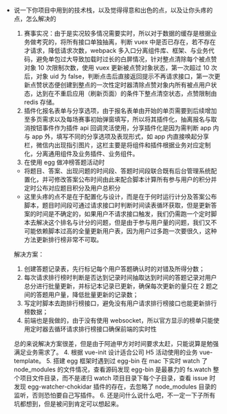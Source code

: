 * 说一下你项目中用到的技术栈，以及觉得得意和出色的点，以及让你头疼的点，怎么解决的
  1. 赛事实况：由于是实况较多情况需要实时，所以对于数据的缓存是根据业务做考究的，将所有接口单独抽离，判断 vuex 中是否已存在，若不存在才请求，降低请求次数，webpack 多入口分离组件库、框架、与业务代码，避免单包过大导致加载时过长的白屏情况，针对整点清除每个被点赞对象 10 次限制次数，使用 vuex 更新被点赞对象状态，第一次超过 10 次后，对象 uid 为 false，判断点击后直接返回提示不再请求接口，第一次更新点赞状态便创建到整点的一次性定时器清除点赞对象内所有被点用户状态，达到在不重启应用（刷新页面）的条件下整点清空状态，点赞限制由 redis 存储。
  2. 插件化报名表单与分享选项，由于报名表单由开始的单页需要到后续增加至多页需求以及每场赛事初始弹窗填写，所以将其插件化，抽离报名与取消按钮事件作为插件 api 回调灵活使用，分享插件化是因为需判断 app 内与 app 外，填写不同的分享选项及表现形式，如 app 内直接唤起分享栏，微信内出现指引图片，这栏主要是将组件和插件根据业务对应定制化，分离通用组件及业务插件、业务组件。
  3. 在使用 egg 做冲榜答题活动时
    * 将题目、答案、出现问题的时间段、答题时间段联合既有后台管理系统配置化，并可修改答案公布时间由此来配合脚本计算所有参与用户的积分并定时公布对应题目积分及用户总积分
    * 这里头疼的点不是在于配置化与设计，而是在于何时运行计分及答案公布脚本，题目时间段可通过请求接口时判断时间读表循环获取，但是更新答案的时间是不确定的，如果用户不请求接口触发，我们仍需跑一个定时脚本去解决这个排名与计分的问题，但是由于参与用户量的问题，我们又不可能依赖脚本过高的全量更新用户表，因为用户过多跑一次要很久，这种方法更新排行榜非常不可取。

    解决方案：
    1. 创建答题记录表，先行标记每个用户答题确认时的对错及所得分数；
    2. 每次请求排行榜时判断是否达到记录时间抽取达到时间的答题记录对用户总分进行批量更新，并标记本记录已更新，确保每次更新的量只在 2 题之间的答题用户量，降低批量更新的记录数；
    3. 写定时脚本去跑排行榜接口，避免没有用户请求排行榜接口也能更新排行榜数据；
    4. 前端也是我做的，由于没有使用 websocket，所以官方显示的榜单只能使用定时器去循环请求排行榜接口确保前端的实时性

    总的来说解决方案很差，但是由于阿迪甲方对时间要求太赶，只能说算是勉强满足业务需求了。
  4. 根据 vue-init 设计适合公司 H5 活动使用的业务 vue-template。
  5. 搭建 egg 框架时遇到过 egg-bin 在 mac 下实时 watch 了 node_modules 的文件情况，查看源码发现 egg-bin 是最暴力的 fs.watch 整个项目文件目录，而不是递归 watch 项目目录下每个子目录，查看 issue 时发现 egg-watcher-chokidar 插件的存在，去忽略了 node_modules 目录的监听，否则恐怕要自己写插件。
  6. 还是问什么说什么吧，不一定一下子所有坑都想到，但是被问到肯定可以想起来。
